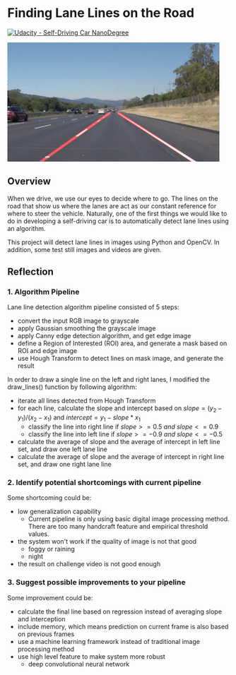# **Finding Lane Lines on the Road**

[![Udacity - Self-Driving Car NanoDegree](https://s3.amazonaws.com/udacity-sdc/github/shield-carnd.svg)](http://www.udacity.com/drive)

<img src="examples/laneLines_thirdPass.jpg" width="480" alt="Combined Image" />

## Overview

When we drive, we use our eyes to decide where to go.  The lines on the road that show us where the lanes are act as our constant reference for where to steer the vehicle.  Naturally, one of the first things we would like to do in developing a self-driving car is to automatically detect lane lines using an algorithm.

This project will detect lane lines in images using Python and OpenCV. In addition, some test still images and videos are given.

## Reflection

### 1. Algorithm Pipeline

Lane line detection algorithm pipeline consisted of 5 steps:

- convert the input RGB image to grayscale
- apply Gaussian smoothing the grayscale image
- apply Canny edge detection algorithm, and get edge image
- define a Region of Interested (ROI) area, and generate a mask based on ROI and edge image
- use Hough Transform to detect lines on mask image, and generate the result

In order to draw a single line on the left and right lanes, I modified the draw_lines() function by following algorithm:

- iterate all lines detected from Hough Transform 
- for each line, calculate the slope and intercept based on $slope = (y_{2} - y_{1}) / (x_{2} - x_{1})$  and $intercept = y_{1} - slope*x_{1}$
  - classify the line into right line if $slope >= 0.5 \  and \  slope <=0.9$
  - classify the line into left line if $slope >= -0.9 \  and \  slope <=-0.5$
- calculate the average of slope and the average of intercept in left line set, and draw one left lane line
- calculate the average of slope and the average of intercept in right line set, and draw one right lane line

### 2. Identify potential shortcomings with current pipeline

 Some shortcoming could be:

- low generalization capability
  - Current pipeline is only using basic digital image processing method. There are too many handcraft feature and empirical threshold values.
- the system won't work if the quality of image is not that good
  - foggy or raining
  - night
- the result on challenge video is not good enough

### 3. Suggest possible improvements to your pipeline

Some improvement could be:

- calculate the final line based on regression instead of averaging slope and interception
- include memory, which means prediction on current frame is also based on previous frames
- use a machine learning framework instead of traditional image processing method
- use high level feature to make system more robust
  - deep convolutional neural network